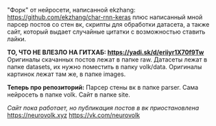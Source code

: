 "Форк" от нейросети, написанной ekzhang: https://github.com/ekzhang/char-rnn-keras плюс написанный мной парсер постов со стен вк, скрипты для обработки датасета, а также сайт, который выдает случайные цитатки с возможностью ставить лайки.

**ТО, ЧТО НЕ ВЛЕЗЛО НА ГИТХАБ: https://yadi.sk/d/eriiyr1X70f9Tw**
Оригиналы скачанных постов лежат в папке raw.
Датасеты лежат в папке datasets, их нужно поместить в папку volk/data.
Оригиналы картинок лежат там же, в папке images.

**Теперь про репозиторий:**
Парсер стены вк в папке parser.
Сама нейросеть в папке volk.
Сайт в папке site.

*Сайт пока работает, но публикация постов в вк приостановлена*
https://neurovolk.xyz
https://vk.com/neurovolk